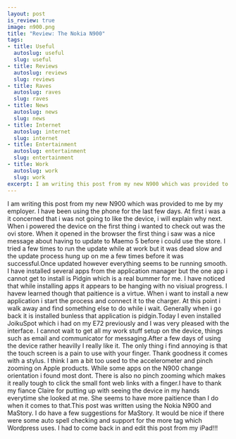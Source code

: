 ```yaml
--- 
layout: post
is_review: true
image: n900.png
title: "Review: The Nokia N900"
tags: 
- title: Useful
  autoslug: useful
  slug: useful
- title: Reviews
  autoslug: reviews
  slug: reviews
- title: Raves
  autoslug: raves
  slug: raves
- title: News
  autoslug: news
  slug: news
- title: Internet
  autoslug: internet
  slug: internet
- title: Entertainment
  autoslug: entertainment
  slug: entertainment
- title: Work
  autoslug: work
  slug: work
excerpt: I am writing this post from my new N900 which was provided to me by my employer.  I have been using the phone for the last few days.  At first i was a it concerned that i was not going to like the device, i will explain why next.  When i powered the device on the first thing i wanted to check out was the ovi store.
---
```

I am writing this post from my new N900 which was provided to me by my employer.  I have been using the phone for the last few days.  At first i was a it concerned that i was not going to like the device, i will explain why next.  When i powered the device on the first thing i wanted to check out was the ovi store.  When it opened in the browser the first thing i saw was a nice message about having to update to Maemo 5 before i could use the store.  I tried a few times to run the update while at work but it was dead slow and the update process hung up on me a few times before it was successful.<!--more-->Once updated however everything seems to be running smooth.  I have installed several apps from the application manager but the one app i cannot get to install is Pidgin which is a real bummer for me.  I have noticed that while installing apps it appears to be hanging with no visiual progress.  I havew learned though that paitience is a virtue.  When i want to install a new application i start the process and connect it to the charger. At this point i walk away and find something else to do while i wait.  Generally when i go back it is installed bunless that application is pidgin.Today I even installed JoikuSpot which i had on my E72 previously and I was very pleased with the interface.  I cannot wait to get all my work stuff setup on the device, things such as email and communicator for messaging.After a few days of using the device rather heavilly I really like it.  The only thing i find annoying is that the touch screen is a pain to use with your finger.  Thank goodness it comes with a stylus.  I think I am a bit too used to the accelerometer and pinch zooming on Apple products.  While some apps on the N900 change orientation i found most dont.  There is also no pinch zooming which makes it really tough to click the small font web links with a finger.I have to thank my fiance Claire for putting up with seeing the device in my hands everytime she looked at me.  She seems to have more paitience than I do when it comes to that.This post was written using the Nokia N900 and MaStory.  I do have a few suggestions for MaStory.  It would be nice if there were some auto spell checking and support for the more tag which Wordpress uses.  I had to come back in and edit this post from my iPad!!!
